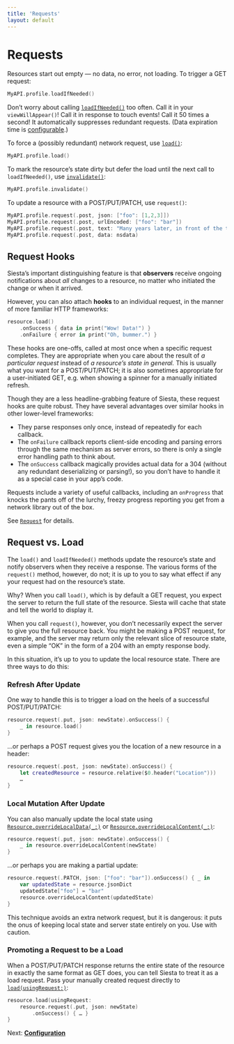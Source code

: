 ```yaml
---
title: 'Requests'
layout: default
---
```


# Requests

Resources start out empty — no data, no error, not loading. To trigger a GET request:

```swift
MyAPI.profile.loadIfNeeded()
```

Don’t worry about calling [`loadIfNeeded()`](http://bustoutsolutions.github.io/siesta/api/Classes/Resource.html#/s:FC6Siesta8Resource12loadIfNeededFS0_FT_GSqPS_7Request__) too often. Call it in your `viewWillAppear()`! Call it in response to touch events! Call it 50 times a second! It automatically suppresses redundant requests. (Data expiration time is [configurable](/siesta/guide/configuration).)

To force a (possibly redundant) network request, use [`load()`](http://bustoutsolutions.github.io/siesta/api/Classes/Resource.html#/s:FC6Siesta8Resource4loadFS0_FT_PS_7Request_):

```swift
MyAPI.profile.load()
```

To mark the resource’s state dirty but defer the load until the next call to `loadIfNeeded()`, use [`invalidate()`](http://bustoutsolutions.github.io/siesta/api/Classes/Resource.html#/s:FC6Siesta8Resource10invalidateFS0_FT_T_):

```swift
MyAPI.profile.invalidate()
```

To update a resource with a POST/PUT/PATCH, use `request()`:

```swift
MyAPI.profile.request(.post, json: ["foo": [1,2,3]])
MyAPI.profile.request(.post, urlEncoded: ["foo": "bar"])
MyAPI.profile.request(.post, text: "Many years later, in front of the terminal...")
MyAPI.profile.request(.post, data: nsdata)
```

## Request Hooks

Siesta’s important distinguishing feature is that **observers** receive ongoing notifications about _all_ changes to a resource, no matter who initiated the change or when it arrived.

However, you can also attach **hooks** to an individual request, in the manner of more familiar HTTP frameworks:

```swift
resource.load()
    .onSuccess { data in print("Wow! Data!") }
    .onFailure { error in print("Oh, bummer.") }
```

These hooks are one-offs, called at most once when a specific request completes. They are appropriate when you care about the result of _a particular request_ instead of _a resource’s state in general._ This is usually what you want for a POST/PUT/PATCH; it is also sometimes appropriate for a user-initiated GET, e.g. when showing a spinner for a manually initiated refresh.

Though they are a less headline-grabbing feature of Siesta, these request hooks are quite robust. They have several advantages over similar hooks in other lower-level frameworks:

- They parse responses only once, instead of repeatedly for each callback.
- The `onFailure` callback reports client-side encoding and parsing errors through the same mechanism as server errors, so there is only a single error handling path to think about.
- The `onSuccess` callback magically provides actual data for a 304 (without any redundant deserializing or parsing!), so you don’t have to handle it as a special case in your app’s code.

Requests include a variety of useful callbacks, including an `onProgress` that knocks the pants off of the lurchy, freezy progress reporting you get from a network library out of the box.

See [`Request`](http://bustoutsolutions.github.io/siesta/api/Protocols/Request.html) for details.

## Request vs. Load

The `load()` and `loadIfNeeded()` methods update the resource’s state and notify observers when they receive a response. The various forms of the `request()` method, however, do not; it is up to you to say what effect if any your request had on the resource’s state.

Why? When you call `load()`, which is by default a GET request, you expect the server to return the full state of the resource. Siesta will cache that state and tell the world to display it.

When you call `request()`, however, you don’t necessarily expect the server to give you the full resource back. You might be making a POST request, for example, and the server may return only the relevant slice of resource state, even a simple “OK” in the form of a 204 with an empty response body.

In this situation, it’s up to you to update the local resource state. There are three ways to do this:

### Refresh After Update

One way to handle this is to trigger a load on the heels of a successful POST/PUT/PATCH:

```swift
resource.request(.put, json: newState).onSuccess() {
    _ in resource.load()
}
```

…or perhaps a POST request gives you the location of a new resource in a header:

```swift
resource.request(.post, json: newState).onSuccess() {
    let createdResource = resource.relative($0.header("Location")))
    …
}
```

### Local Mutation After Update

You can also manually update the local state using [`Resource.overrideLocalData(_:)`](http://bustoutsolutions.github.io/siesta/api/Classes/Resource.html#/s:FC6Siesta8Resource17overrideLocalDataFVS_6EntityT_) or [`Resource.overrideLocalContent(_:)`](http://bustoutsolutions.github.io/siesta/api/Classes/Resource.html#/s:FC6Siesta8Resource20overrideLocalContentFPs9AnyObject_T_):

```swift
resource.request(.put, json: newState).onSuccess() {
    _ in resource.overrideLocalContent(newState)
}
```

…or perhaps you are making a partial update:

```swift
resource.request(.PATCH, json: ["foo": "bar"]).onSuccess() { _ in
    var updatedState = resource.jsonDict
    updatedState["foo"] = "bar"
    resource.overrideLocalContent(updatedState)
}
```

This technique avoids an extra network request, but it is dangerous: it puts the onus of keeping local state and server state entirely on you. Use with caution.

### Promoting a Request to be a Load

When a POST/PUT/PATCH response returns the entire state of the resource in exactly the same format as GET does, you can tell Siesta to treat it as a load request. Pass your manually created request directly to [`load(usingRequest:)`](http://bustoutsolutions.github.io/siesta/api/Classes/Resource.html#/s:FC6Siesta8Resource4loadFT12usingRequestPS_7Request__PS1__):

```swift
resource.load(usingRequest:
    resource.request(.put, json: newState)
        .onSuccess() { … }
}
```

<p class='guide-next'>Next: <strong><a href='../configuration'>Configuration</a></strong></p>

